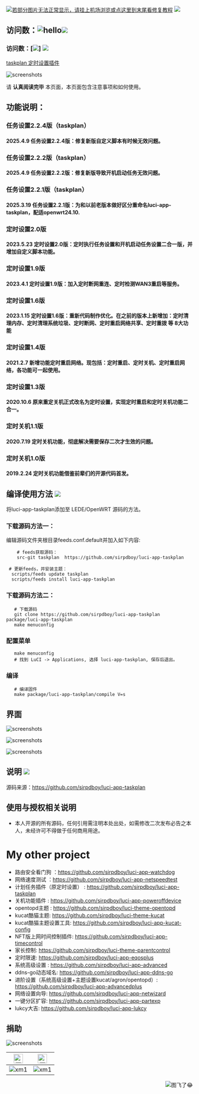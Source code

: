 [![若部分图片无法正常显示，请挂上机场浏览或点这里到末尾看修复教程](https://visitor-badge-deno.deno.dev/sirpdboy.sirpdboy.svg)](#解决-github-网页上图片显示失败的问题) [![](https://img.shields.io/badge/TG群-点击加入-FFFFFF.svg)](https://t.me/joinchat/AAAAAEpRF88NfOK5vBXGBQ)
## 访问数：![hello](https://views.whatilearened.today/views/github/sirpdboy/deplives.svg)[![](https://img.shields.io/badge/TG群-点击加入-FFFFFF.svg)](https://t.me/joinchat/AAAAAEpRF88NfOK5vBXGBQ)
### 访问数：[![](https://visitor-badge.glitch.me/badge?page_id=sirpdboy-visitor-badge)] [![](https://img.shields.io/badge/TG群-点击加入-FFFFFF.svg)](https://t.me/joinchat/AAAAAEpRF88NfOK5vBXGBQ)

[ taskplan 定时设置插件](https://github.com/sirpdboy/luci-app-taskplan)

![screenshots](https://raw.githubusercontent.com/sirpdboy/openwrt/master/doc/说明1.jpg)

请 **认真阅读完毕** 本页面，本页面包含注意事项和如何使用。

## 功能说明：

### 任务设置2.2.4版（taskplan）
#### 2025.4.9 任务设置2.2.4版：修复新版自定义脚本有时候无效问题。

### 任务设置2.2.2版（taskplan）
#### 2025.4.9 任务设置2.2.2版：修复新版导致开机启动任务无效问题。

### 任务设置2.2.1版（taskplan）
#### 2025.3.19 任务设置2.2.1版：为和以前老版本做好区分重命名luci-app-taskplan，配适openwrt24.10.

### 定时设置2.0版
#### 2023.5.23 定时设置2.0版：定时执行任务设置和开机启动任务设置二合一版，并增加自定义脚本功能。

### 定时设置1.9版
#### 2023.4.1 定时设置1.9版：加入定时断网重连、定时检测WAN3重启等服务。

### 定时设置1.6版
#### 2023.1.15 定时设置1.6版：重新代码制作优化。在之前的版本上新增加：定时清理内存、定时清理系统垃圾、定时断网、定时重启网络共享、定时重拨 等 8大功能

### 定时设置1.4版
#### 2021.2.7 新增功能定时重启网络。现包括：定时重启、定时关机、定时重启网络，各功能可一起使用。

### 定时设置1.3版
#### 2020.10.6 原来重定关机正式改名为定时设置，实现定时重启和定时关机功能二合一。

### 定时关机1.1版
#### 2020.7.19  定时关机功能，彻底解决需要保存二次才生效的问题。

### 定时关机1.0版
#### 2019.2.24 定时关机功能借鉴前辈们的开源代码首发。

## 编译使用方法 [![](https://img.shields.io/badge/-编译使用方法-F5F5F5.svg)](#编译使用方法-)

将luci-app-taskplan添加至 LEDE/OpenWRT 源码的方法。

### 下载源码方法一：
编辑源码文件夹根目录feeds.conf.default并加入如下内容:

```Brach
    # feeds获取源码：
    src-git taskplan  https://github.com/sirpdboy/luci-app-taskplan
 ``` 
  ```Brach
   # 更新feeds，并安装主题：
    scripts/feeds update taskplan
	scripts/feeds install luci-app-taskplan
 ``` 	

### 下载源码方法二：
 ```Brach
    # 下载源码
    git clone https://github.com/sirpdboy/luci-app-taskplan package/luci-app-taskplan
    make menuconfig
 ``` 
### 配置菜单
 ```Brach
    make menuconfig
	# 找到 LuCI -> Applications, 选择 luci-app-taskplan, 保存后退出。
 ``` 
### 编译
 ```Brach 
    # 编译固件
    make package/luci-app-taskplan/compile V=s
 ```

## 界面

![screenshots](./doc/taskplan1.png)

![screenshots](./doc/taskplan2.png)

![screenshots](./doc/taskplan3.png)


## 说明 [![](https://img.shields.io/badge/-说明-F5F5F5.svg)](#说明-)

源码来源：https://github.com/sirpdboy/luci-app-taskplan



## 使用与授权相关说明
 
- 本人开源的所有源码，任何引用需注明本处出处，如需修改二次发布必告之本人，未经许可不得做于任何商用用途。


# My other project

- 路由安全看门狗 ：https://github.com/sirpdboy/luci-app-watchdog
- 网络速度测试 ：https://github.com/sirpdboy/luci-app-netspeedtest
- 计划任务插件（原定时设置） : https://github.com/sirpdboy/luci-app-taskplan
- 关机功能插件 : https://github.com/sirpdboy/luci-app-poweroffdevice
- opentopd主题 : https://github.com/sirpdboy/luci-theme-opentopd
- kucat酷猫主题: https://github.com/sirpdboy/luci-theme-kucat
- kucat酷猫主题设置工具: https://github.com/sirpdboy/luci-app-kucat-config
- NFT版上网时间控制插件: https://github.com/sirpdboy/luci-app-timecontrol
- 家长控制: https://github.com/sirpdboy/luci-theme-parentcontrol
- 定时限速: https://github.com/sirpdboy/luci-app-eqosplus
- 系统高级设置 : https://github.com/sirpdboy/luci-app-advanced
- ddns-go动态域名: https://github.com/sirpdboy/luci-app-ddns-go
- 进阶设置（系统高级设置+主题设置kucat/agron/opentopd）: https://github.com/sirpdboy/luci-app-advancedplus
- 网络设置向导: https://github.com/sirpdboy/luci-app-netwizard
- 一键分区扩容: https://github.com/sirpdboy/luci-app-partexp
- lukcy大吉: https://github.com/sirpdboy/luci-app-lukcy

## 捐助

![screenshots](https://raw.githubusercontent.com/sirpdboy/openwrt/master/doc/说明3.jpg)

|     <img src="https://img.shields.io/badge/-支付宝-F5F5F5.svg" href="#赞助支持本项目-" height="25" alt="图飞了"/>  |  <img src="https://img.shields.io/badge/-微信-F5F5F5.svg" height="25" alt="图飞了" href="#赞助支持本项目-"/>  | 
| :-----------------: | :-------------: |
|![xm1](https://raw.githubusercontent.com/sirpdboy/openwrt/master/doc/支付宝.png) | ![xm1](https://raw.githubusercontent.com/sirpdboy/openwrt/master/doc/微信.png) |

<a href="#readme">
    <img src="https://img.shields.io/badge/-返回顶部-orange.svg" alt="图飞了😂" title="返回顶部" align="right"/>
</a>
